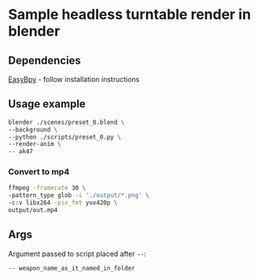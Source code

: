 # Sample headless turntable render in blender

## Dependencies

[EasyBpy](https://github.com/curtisjamesholt/EasyBPY) - follow installation instructions

## Usage example

```sh
blender ./scenes/preset_0.blend \
--background \
--python ./scripts/preset_0.py \
--render-anim \
-- ak47
```

### Convert to mp4

```sh
ffmpeg -framerate 30 \
-pattern_type glob -i './output/*.png' \
-c:v libx264 -pix_fmt yuv420p \
output/out.mp4

```

## Args

Argument passed to script placed after `--`:

```sh
-- weapon_name_as_it_named_in_folder
```
